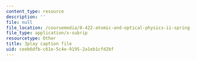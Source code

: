 ```yaml
---
content_type: resource
description: ''
file: null
file_location: /coursemedia/8-422-atomic-and-optical-physics-ii-spring-2013/ceeb6dfbc61e5c4e91952a1eb1cfd2bf_vyDnTx4gTis.vtt
file_type: application/x-subrip
resourcetype: Other
title: 3play caption file
uid: ceeb6dfb-c61e-5c4e-9195-2a1eb1cfd2bf
---
```

